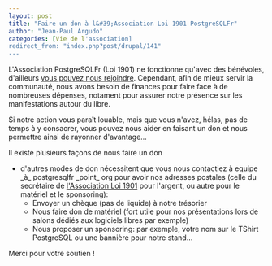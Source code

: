 ```yaml
---
layout: post
title: "Faire un don à l&#39;Association Loi 1901 PostgreSQLFr"
author: "Jean-Paul Argudo"
categories: [Vie de l'association]
redirect_from: "index.php?post/drupal/141"
---
```





<!--more-->


<p>L'Association PostgreSQLFr (Loi 1901) ne fonctionne qu'avec des bénévoles, d'ailleurs <a href="http://www.postgresqlfr.org/?q=node/view/162" target="_blank">vous pouvez nous rejoindre</a>. Cependant, afin de mieux servir la communauté, nous avons besoin de finances pour faire face à de nombreuses dépenses, notament pour assurer notre présence sur les manifestations autour du libre.</p>

<p>Si notre action vous paraît louable, mais que vous n'avez, hélas, pas de temps à y consacrer, vous pouvez nous aider en faisant un don et nous permettre ainsi de rayonner d'avantage...</p>

<p>Il existe plusieurs façons de nous faire un don</p>

<ul class="noclassplease">

<li>d'autres modes de don nécessitent que vous nous contactiez à equipe _à_ postgresqlfr _point_ org pour avoir nos adresses postales (celle du secrétaire de <a href="http://www.postgresqlfr.org/?q=node/view/162" target="_blank">l'Association Loi 1901</a> pour l'argent, ou autre pour le matériel et le sponsoring):

<ul>

<li>Envoyer un chèque (pas de liquide) à notre trésorier

</li>

<li>Nous faire don de matériel (fort utile pour nos présentations lors de salons dédiés aux logiciels libres par exemple)

</li>

<li>Nous proposer un sponsoring: par exemple, votre nom sur le TShirt PostgreSQL ou une bannière pour notre stand...

</li>

</ul>

</li>

</ul>

<p>Merci pour votre soutien&nbsp;!</p>